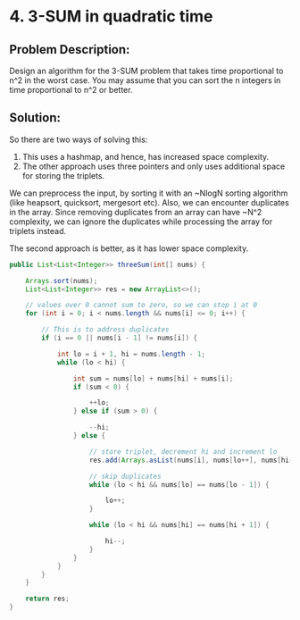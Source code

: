 # 4. 3-SUM in quadratic time

**Problem Description:**
------------------------

Design an algorithm for the 3-SUM problem that takes time proportional to n^2 in the worst case. You may assume that you can sort the n integers in time proportional to n^2 or better.


**Solution:**
-------------

So there are two ways of solving this:
1) This uses a hashmap, and hence, has increased space complexity.
2) The other approach uses three pointers and only uses additional space for storing the triplets.

We can preprocess the input, by sorting it with an ~NlogN sorting algorithm (like heapsort, quicksort, mergesort etc). Also, we can encounter duplicates in the array. Since removing duplicates from an array can have ~N^2 complexity, we can ignore the duplicates while processing the array for triplets instead.

The second approach is better, as it has lower space complexity.

```java
public List<List<Integer>> threeSum(int[] nums) {

	Arrays.sort(nums);
	List<List<Integer>> res = new ArrayList<>();

	// values over 0 cannot sum to zero, so we can stop i at 0
	for (int i = 0; i < nums.length && nums[i] <= 0; i++) {

		// This is to address duplicates
		if (i == 0 || nums[i - 1] != nums[i]) {

			int lo = i + 1, hi = nums.length - 1;
			while (lo < hi) {

				int sum = nums[lo] + nums[hi] + nums[i];
				if (sum < 0) {

					++lo;
				} else if (sum > 0) {

					--hi;
				} else {

					// store triplet, decrement hi and increment lo
					res.add(Arrays.asList(nums[i], nums[lo++], nums[hi--]));

					// skip duplicates
					while (lo < hi && nums[lo] == nums[lo - 1]) {

						lo++;
					}

					while (lo < hi && nums[hi] == nums[hi + 1]) {

						hi--;
					}
				}
			}
		}
	}

	return res;
}
```
